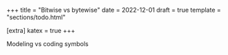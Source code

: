 +++
title = "Bitwise vs bytewise"
date = 2022-12-01
draft = true
template = "sections/todo.html"

[extra]
katex = true
+++

Modeling vs coding symbols
